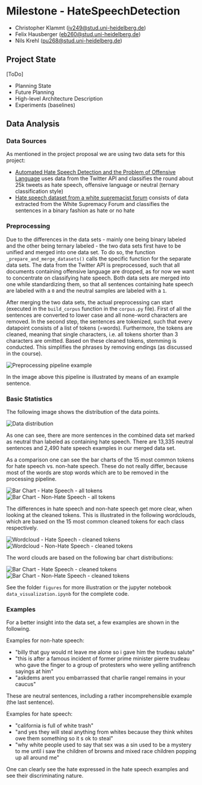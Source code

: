 # Milestone - HateSpeechDetection

- Christopher Klammt (iv249@stud.uni-heidelberg.de)
- Felix Hausberger (eb260@stud.uni-heidelberg.de)
- Nils Krehl (pu268@stud.uni-heidelberg.de)

## Project State

[ToDo]
- Planning State
- Future Planning
- High-level Architecture Description
- Experiments (baselines)

## Data Analysis

### Data Sources

As mentioned in the project proposal we are using two data sets for this project:
- [Automated Hate Speech Detection and the Problem of Offensive Language](https://github.com/t-davidson/hate-speech-and-offensive-language) uses data from the Twitter API and classifies the round about 25k tweets as hate speech, offensive language or neutral (ternary classification style)
- [Hate speech dataset from a white supremacist forum](https://github.com/Vicomtech/hate-speech-dataset) consists of data extracted from the White Supremacy Forum and classifies the sentences in a binary fashion as hate or no hate

### Preprocessing

Due to the differences in the data sets - mainly one being binary labeled and the other being ternary labeled - the two data sets first have to be unified and merged into one data set.
To do so, the function `_prepare_and_merge_datasets()` calls the specific function for the separate data sets.
The data from the Twitter API is preprocessed, such that all documents containing offensive language are dropped, as for now we want to concentrate on classifying hate speech.
Both data sets are merged into one while standardizing them, so that all sentences containing hate speech are labeled with a `0` and the neutral samples are labeled with a `1`.

After merging the two data sets, the actual preprocessing can start (executed in the `build_corpus` function in the `corpus.py` file).
First of all the sentences are converted to lower case and all none-word characters are removed.
In the second step, the sentences are tokenized, such that every datapoint consists of a list of tokens (=words).
Furthermore, the tokens are cleaned, meaning that single characters, i.e. all tokens shorter than 3 characters are omitted.
Based on these cleaned tokens, stemming is conducted. This simplifies the phrases by removing endings (as discussed in the course).

![Preprocessing pipeline example](figures/preprocessing-pipeline-example.png)

In the image above this pipeline is illustrated by means of an example sentence.

### Basic Statistics

The following image shows the distribution of the data points.

![Data distribution](figures/distribution.png)

As one can see, there are more sentences in the combined data set marked as neutral than labeled as containing hate speech.
There are 13,335 neutral sentences and 2,490 hate speech examples in our merged data set.

As a comparison one can see the bar charts of the 15 most common tokens for hate speech vs. non-hate speech.
These do not really differ, because most of the words are stop words which are to be removed in the processing pipeline.

![Bar Chart - Hate Speech - all tokens](figures/Barchart-HateSpeech-alltokens.png)
![Bar Chart - Non-Hate Speech - all tokens](figures/Barchart-Non-HateSpeech-alltokens.png)


The differences in hate speech and non-hate speech get more clear, when looking at the cleaned tokens.
This is illustrated in the following wordclouds, which are based on the 15 most common cleaned tokens for each class respectively.

![Wordcloud - Hate Speech - cleaned tokens](figures/Wordcloud-HateSpeech-cleanedtokens.png)
![Wordcloud - Non-Hate Speech - cleaned tokens](figures/Wordcloud-Non-HateSpeech-cleanedtokens.png)

The word clouds are based on the following bar chart distributions:

![Bar Chart - Hate Speech - cleaned tokens](figures/Barchart-HateSpeech-cleanedtokens.png)
![Bar Chart - Non-Hate Speech - cleaned tokens](figures/Barchart-Non-HateSpeech-cleanedtokens.png)

See the folder `figures` for more illustration or the jupyter notebook `data_visualization.ipynb` for the complete code.

### Examples

For a better insight into the data set, a few examples are shown in the following.

Examples for non-hate speech:
- "billy that guy would nt leave me alone so i gave him the trudeau salute"
- "this is after a famous incident of former prime minister pierre trudeau who gave the finger to a group of protesters who were yelling antifrench sayings at him"
- "askdems arent you embarrassed that charlie rangel remains in your caucus"

These are neutral sentences, including a rather incomprehensible example (the last sentence).

Examples for hate speech:
- "california is full of white trash"
- "and yes they will steal anything from whites because they think whites owe them something so it s ok to steal"
- "why white people used to say that sex was a sin used to be a mystery to me until i saw the children of browns and mixed race children popping up all around me"

One can clearly see the hate expressed in the hate speech examples and see their discriminating nature.
